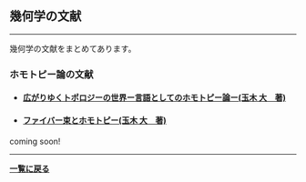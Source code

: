 <script type="text/x-mathjax-config">
MathJax.Hub.Config({
  tex2jax: {
    inlineMath: [['$','$'], ['\\(','\\)']],
    processEscapes: true
  },
  CommonHTML: { matchFontHeight: false },
  displayAlign: "left",
  displayIndent: "2em"
});
</script>
<script async src="https://cdnjs.cloudflare.com/ajax/libs/mathjax/2.7.0/MathJax.js?config=TeX-AMS_CHTML"></script>
<style>
  .theorem {
display: block;
font-style: normal;
}
.theorem:before {
content: "Theorem. ";
font-weight: bold;
font-style: normal;
}
.theorem[text]:before {
content: "Theorem (" attr(text) ").  ";
}
  .proof {
display: block;
font-style: normal;
}
.proof:before {
content: "Proof. ";
font-weight: normal;
font-style: italic;
}
</style>


## 幾何学の文献

---

幾何学の文献をまとめてあります。

### ホモトピー論の文献

- #### [広がりゆくトポロジーの世界ー言語としてのホモトピー論ー(玉木 大　著)](/posts/hirotopo)

- #### [ファイバー束とホモトピー(玉木 大　著)](/posts/fib_bund_and_hmty)

coming soon!

---

**[一覧に戻る](/posts)**